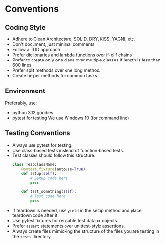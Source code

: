 # Conventions

## Coding Style
- Adhere to Clean Architecture, SOLID, DRY, KISS, YAGNI, etc.
- Don't document, just minimal comments
- Follow a TDD approach
- Prefer dictionaries and lambda functions over if-elif chains.
- Prefer to create only one class over multiple classes if length is less than 600 lines
- Prefer split methods over one long method.
- Create helper methods for common tasks.

## Environment
Preferably, use:
- python 3.12 goodies
- pytest for testing
We use Windows 10 (for command line)

## Testing Conventions

- Always use pytest for testing.
- Use class-based tests instead of function-based tests.
- Test classes should follow this structure:
  ```python
  class TestClassName:
      @pytest.fixture(autouse=True)
      def setup(self):
          # Setup code here
          pass

      def test_something(self):
          # Test code here
          pass
  ```
- If teardown is needed, use `yield` in the setup method and place teardown code after it.
- Use pytest fixtures for reusable test data or objects.
- Prefer `assert` statements over unittest-style assertions.
- Always create files mimicking the structure of the files you are testing in the `tests` directory.
